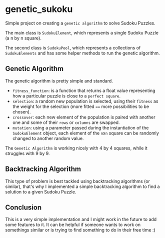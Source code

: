 # genetic_sukoku

Simple project on creating a `genetic algorithm` to solve Sudoku Puzzles.

The main class is `SudokuElement`, which represents a single Sudoku Puzzle (a n by n square). 

The second class is `SudokuPool`, which represents a collections of `SudokuElements` and has some helper methods to run the genetic algorithm.

## Genetic Algorithm

The genetic algorithm is pretty simple and standard.

* `fitness_function`: is a function that returns a float value representing how a particular puzzle is close to a `perfect square`.
* `selection`: a random new population is selected, using their `fitness` as the weight for the selection (more fitted `==` more possibilities to be chosen).
* `crossover`: each new element of the population is paired with another one and some of their `rows` or `columns` are swapped.
* `mutation`: using a parameter passed during the instantiation of the `SudokuElement` object, each element of the `n`x`n` square can be randomly changed to another random value.

The `Genetic Algorithm` is working nicely with 4 by 4 squares, while it struggles with 9 by 9.

## Backtracking Algorithm

This type of problem is best tackled using backtracking algorithms (or similar), that's why I implemented a simple backtracking algorithm to find a solution to a given Sudoku Puzzle.

## Conclusion

This is a very simple implementation and I might work in the future to add some features to it. It can be helpful if someone wants to work on somethings similar or is trying to find something to do in their free time :)

